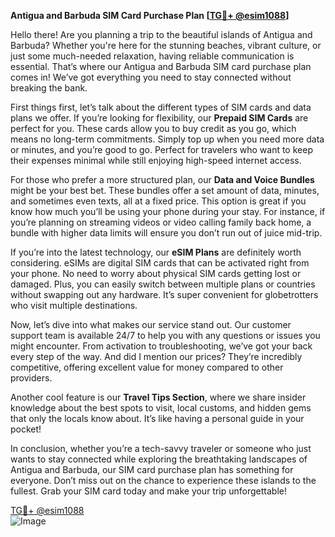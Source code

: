 **Antigua and Barbuda SIM Card Purchase Plan [[TG💪+ @esim1088](https://t.me/s/esim1088)]**

Hello there! Are you planning a trip to the beautiful islands of Antigua and Barbuda? Whether you're here for the stunning beaches, vibrant culture, or just some much-needed relaxation, having reliable communication is essential. That’s where our Antigua and Barbuda SIM card purchase plan comes in! We’ve got everything you need to stay connected without breaking the bank.

First things first, let’s talk about the different types of SIM cards and data plans we offer. If you’re looking for flexibility, our **Prepaid SIM Cards** are perfect for you. These cards allow you to buy credit as you go, which means no long-term commitments. Simply top up when you need more data or minutes, and you’re good to go. Perfect for travelers who want to keep their expenses minimal while still enjoying high-speed internet access.

For those who prefer a more structured plan, our **Data and Voice Bundles** might be your best bet. These bundles offer a set amount of data, minutes, and sometimes even texts, all at a fixed price. This option is great if you know how much you’ll be using your phone during your stay. For instance, if you’re planning on streaming videos or video calling family back home, a bundle with higher data limits will ensure you don’t run out of juice mid-trip.

If you’re into the latest technology, our **eSIM Plans** are definitely worth considering. eSIMs are digital SIM cards that can be activated right from your phone. No need to worry about physical SIM cards getting lost or damaged. Plus, you can easily switch between multiple plans or countries without swapping out any hardware. It’s super convenient for globetrotters who visit multiple destinations.

Now, let’s dive into what makes our service stand out. Our customer support team is available 24/7 to help you with any questions or issues you might encounter. From activation to troubleshooting, we’ve got your back every step of the way. And did I mention our prices? They’re incredibly competitive, offering excellent value for money compared to other providers.

Another cool feature is our **Travel Tips Section**, where we share insider knowledge about the best spots to visit, local customs, and hidden gems that only the locals know about. It’s like having a personal guide in your pocket!

In conclusion, whether you’re a tech-savvy traveler or someone who just wants to stay connected while exploring the breathtaking landscapes of Antigua and Barbuda, our SIM card purchase plan has something for everyone. Don’t miss out on the chance to experience these islands to the fullest. Grab your SIM card today and make your trip unforgettable!

[TG💪+ @esim1088](https://t.me/s/esim1088)  
![Image](https://i.postimg.cc/Y0z9fWf4/image.png)